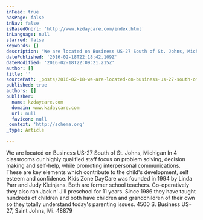 ```yaml
---
inFeed: true
hasPage: false
inNav: false
isBasedOnUrl: 'http://www.kzdaycare.com/index.html'
inLanguage: null
starred: false
keywords: []
description: "We are located on Business US-27 South of St. Johns, Michigan   In 4 classrooms our highly qualified staff\_ focus on problem solving, decision making and self-h"
datePublished: '2016-02-18T22:18:42.109Z'
dateModified: '2016-02-18T22:09:21.215Z'
author: []
title: ''
sourcePath: _posts/2016-02-18-we-are-located-on-business-us-27-south-of-st-johns-michiga.md
published: true
authors: []
publisher:
  name: kzdaycare.com
  domain: www.kzdaycare.com
  url: null
  favicon: null
_context: 'http://schema.org'
_type: Article

---
```

We are located on Business US-27 South of St. Johns, Michigan In 4 classrooms our highly qualified staff  focus on problem solving, decision making and self-help, while promoting interpersonal communications.  These are key elements which contribute to the child's development, self esteem and confidence. Kids Zone DayCare was founded in 1994 by Linda Parr and Judy Kleinjans.  Both are former school teachers.  Co-operatively they also ran Jack n' Jill preschool for 11 years.  Since 1986 they have taught hundreds of children and both have children and grandchildren of their own so they totally understand today's parenting issues. 4500 S. Business US-27, Saint Johns, Mi. 48879